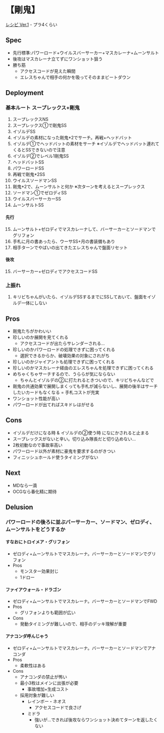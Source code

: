 # 【剛鬼】
[レシピ Ver.1](https://twitter.com/kotaoue/status/1501546770198765575) - プラ4くらい

## Spec
* 先行標準:パワーロード+ウイルスバーサーカー+マスカレーナ+ムーンサルト
* 後攻はマスカレーナ立てずにワンショット狙う
* 勝ち筋
  * アクセスコードが見えた瞬間
  * エレスちゃんで相手の何かを吸ってそのままビートダウン

## Deployment
### 基本ルート スープレックス+剛鬼
1. スープレックスNS
1. スープレックス①で剛鬼SS
1. イゾルデSS
1. イゾルデの素材になった剛鬼*2でサーチ。再戦+ヘッドバット
1. イゾルデ①でヘッドバットの素材をサーチ ※イゾルデでヘッドバット連れてくるとSSできないので注意
1. イゾルデ②でレベル1剛鬼SS
1. ヘッドバットSS
1. パワーロードSS
1. 再戦で剛鬼*2SS
1. ウイルスソードマンSS
1. 剛鬼*2で、ムーンサルトと何か ※次ターンを考えるとスープレックス
1. ソードマン①でゼロディSS
1. ウイルスバーサーカーSS
1. ムーンサルトSS
#### 先行
15. ムーンサルト+ゼロディでマスカレーナして、バーサーカーとソードマンでグリフォン
1. 手札に月の書あったら、ウーサSS+月の書装備もあり
1. 相手ターンでやばいの出てきたエレスちゃんで盤面リセット
#### 後攻
15. バーサーカー+ゼロディでアクセスコードSS

### 上振れ
1. キリビちゃんがいたら、イゾルデSSするまでにSSしておいて、盤面をイゾルデ一体にしない
## Pros
* 剛鬼たちがかわいい
* 珍しいのか展開を見てくれる
  * アクセスコードが出たらサレンダーされる…
* 珍しいのかパワーロードの処理できずに困ってくれる
  * 選択できるからか、破壊効果の対象にされがち
* 珍しいのかジャイアントも処理できずに困ってくれる
* 珍しいのかマスカレーナ経由のエレスちゃんを処理できずに困ってくれる
* めちゃくちゃサーチするので、うららが気にならない
  * ちゃんとイゾルデの②に打たれるときついので、キリビちゃんなどで
* 剛鬼の共通効果で展開しまくっても手札が減らないし、展開の後半はサーチしたいカードもなくなる = 手札コストが充実
* ワンショット性能が高い
* パワーロードが出てればスキドレはがせる

## Cons
* イゾルデだけになる時 & イゾルデの②使う時 になにかされると止まる
* スープレックスがないと辛い。切り込み隊長だと切り込めない…
* 2枚初動なので事故率高い
* パワーロード以外が素材に豪鬼を要求するのがきつい
* フィニッシュホールド使うタイミングがない
## Next
* MDなら一滴
* OCGなら春化精に期待
## Delusion
### パワーロードの後ろに並ぶバーサーカー、ソードマン、ゼロディ、ムーンサルトをどうするか
#### すなおにトロイメア・グリフォン
* ゼロディ+ムーンサルトでマスカレーナ。バーサーカーとソードマンでグリフォン
* Pros
  * モンスター効果封じ
  * 1ドロー
#### ファイアウォール・ドラゴン
* ゼロディ+ムーンサルトでマスカレーナ。バーサーカーとソードマンでFWD
* Pros
  * グリフォンよりも範囲が広い
* Cons
  * 発動タイミングが難しいので、相手のデッキ理解が重要
#### アナコンダ呼んじゃう
* ゼロディ+ムーンサルトでマスカレーナ。バーサーカーとソードマンでアナコンダ
* Pros
  * 柔軟性はある
* Cons
  * アナコンダの禁止が怖い
  * 最小3枚はメインに出張が必要
    * 事故増加+生成コスト
  * 採用対象が難しい
    * レインボー・ネオス
      * アクセスコードで良さげ
    * ミドラ
      * 強いが…できれば後攻ならワンショット決めてターンを返したくない
